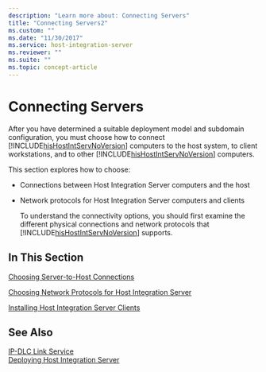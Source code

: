 ```yaml
---
description: "Learn more about: Connecting Servers"
title: "Connecting Servers2"
ms.custom: ""
ms.date: "11/30/2017"
ms.service: host-integration-server
ms.reviewer: ""
ms.suite: ""
ms.topic: concept-article
---
```

# Connecting Servers
After you have determined a suitable deployment model and subdomain configuration, you must choose how to connect [!INCLUDE[hisHostIntServNoVersion](../includes/hishostintservnoversion-md.md)] computers to the host system, to client workstations, and to other [!INCLUDE[hisHostIntServNoVersion](../includes/hishostintservnoversion-md.md)] computers.  
  
 This section explores how to choose:  
  
- Connections between Host Integration Server computers and the host  
  
- Network protocols for Host Integration Server computers and clients  
  
  To understand the connectivity options, you should first examine the different physical connections and network protocols that [!INCLUDE[hisHostIntServNoVersion](../includes/hishostintservnoversion-md.md)] supports.  
  
## In This Section  
 [Choosing Server-to-Host Connections](../core/choosing-server-to-host-connections1.md)  
  
 [Choosing Network Protocols for Host Integration Server](../core/choosing-network-protocols-for-host-integration-server1.md)  
  
 [Installing Host Integration Server Clients](../core/installing-host-integration-server-clients2.md)  
  
## See Also  
 [IP-DLC Link Service](./ip-dlc-link-service2.md)   
 [Deploying Host Integration Server](../core/deploying-host-integration-server2.md)

